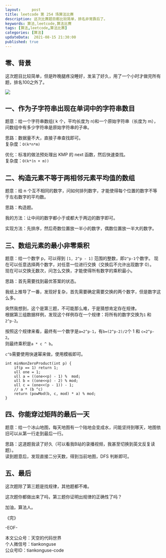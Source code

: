 ```yaml
---   
layout:     post  
title: leetcode 第 254 场算法比赛  
description: 这次比赛题目都比较简单，排名非常靠后了。   
keywords: 算法,leetcode,算法比赛  
tags: [算法,leetcode,算法比赛]    
categories: [算法]  
updateData:  2021-08-15 21:30:00  
published: true  
---  
```



## 零、背景  


这次题目比较简单，但是昨晚腿疼没睡好，发呆了好久，用了一个小时才做完所有题，排名100之外了。  


![](https://res.tiankonguse.com/images/2021/08/15/001.png)


## 一、作为子字符串出现在单词中的字符串数目  


题意：给一个字符串数组( k 个，平均长度为 n)和一个原始字符串（长度为 m），问数组中有多少字符串是原始字符串的子串。  



思路：数据量不大，直接子串查找即可。  
复杂度：`O(k*n*m)`  



优化：标准的做法预处理出 KMP 的 next 函数，然后快速查找。  
复杂度：`O(k*(n + m))`


## 二、构造元素不等于两相邻元素平均值的数组  


题意：给 n 个互不相同的数字，问如何排列数字，才能使得每个位置的数字不等于左右数字的平均数。  


思路：构造题。  


我的方法：让中间的数字都小于或都大于两边的数字即可。  


实现方法：先排序，然后奇数位置放一半小的数字，偶数位置放一半大的数字。  



## 三、数组元素的最小非零乘积  


题意：给一个数字 p，可以得到 `[1, 2^p - 1]` 范围的整数，即`2^p-1`个数字。
现在可以任意选择两个数字，对任意一位进行交换（交换后不允许出现数字 0）。  
现在可以交换无数次，问怎么交换，才能使得所有数字的乘积最小。  


思路：首先需要找到最优答案的状态。  


我纸上推导了一番，发现好复杂，首先需要确定需要交换的两个数字，但是数字这么多。  


突然我想到，这个是第三题，不可能那么难，于是猜想肯定存在规律。  
根据第三组数据样例，发现这个样例存在一个规律：将所有的数字交换为`1` 和 `2^p-2`。  


按照这个规律来看，最终有一个数字是`a=2^p-1`，有`b=(2^p-2)/2`个 1 和 `c=2^p-2`。  
则最终乘积是`a * c ^ b`。  


`c^b`需要使用快速幂来做，使用模板即可。  


```
int minNonZeroProduct(int p) {
    if(p == 1) return 1;
    ull one = 1;
    ull a = ((one<<p) - 1) %  mod;
    ull b = ((one<<p) - 2) % mod;
    ull c = (one<<(p - 1)) - 1;
    // a * (b ^c)
    return (powMod(b, c, mod) * a) % mod;
}
```

## 四、你能穿过矩阵的最后一天


题意：给一个冰山地图，每天地图有一个陆地会变成水，问能坚持到哪天，地图依旧可以从第一行走到最后一行。  



思路：这道题我读了好久（可以看我B站的录播视频，我甚至切换到英文反复读题）。  
读到题意后，发现直接二分天数，得到当前地图，DFS 判断即可。  


## 五、最后  


这次题除了第三题是找规律，其他题都不难。  


这次题你都做出来了吗，第三题你证明出规律的正确性了吗？  


加油，算法人。  


《完》  


-EOF-  



本文公众号：天空的代码世界  
个人微信号：tiankonguse  
公众号ID：tiankonguse-code  
  

